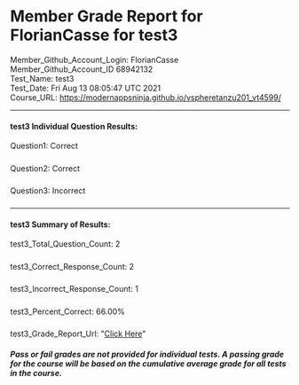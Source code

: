 # Member Grade Report for FlorianCasse for test3  
   
Member_Github_Account_Login: FlorianCasse  
Member_Github_Account_ID 68942132  
Test_Name: test3  
Test_Date: Fri Aug 13 08:05:47 UTC 2021  
Course_URL: https://modernappsninja.github.io/vspheretanzu201_vt4599/  
   
---  
#### test3 Individual Question Results:  
Question1: Correct  
#####  
Question2: Correct  
#####  
Question3: Incorrect  
#####  
---  
#### test3 Summary of Results:  
test3_Total_Question_Count: 2  
#####  
test3_Correct_Response_Count: 2  
#####  
test3_Incorrect_Response_Count: 1  
#####  
test3_Percent_Correct: 66.00%  
#####  
test3_Grade_Report_Url: "[Click Here](https://github.com/modernappsninjas/FlorianCasse/blob/main/static/userdata/courses/vspheretanzu201_vt4599/grade_report.pr387.test3.md)"
##### Pass or fail grades are not provided for individual tests. A passing grade for the course will be based on the cumulative average grade for all tests in the course.  
